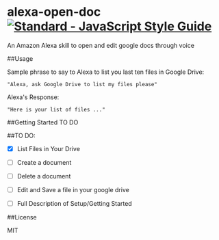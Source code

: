 # alexa-open-doc   [![Standard - JavaScript Style Guide](https://cdn.rawgit.com/feross/standard/master/badge.svg)](https://github.com/feross/standard     )
An Amazon Alexa skill to open and edit google docs through voice

##Usage

Sample phrase to say to Alexa to list you last ten files in Google Drive:

` "Alexa, ask Google Drive to list my files please" `

Alexa's Response:

`"Here is your list of files ..."`

##Getting Started
TO DO

##TO DO:
- [x] List Files in Your Drive 
- [ ] Create a document
- [ ] Delete a document
- [ ] Edit and Save a file in your google drive
- [ ] Full Description of Setup/Getting Started


##License

MIT 